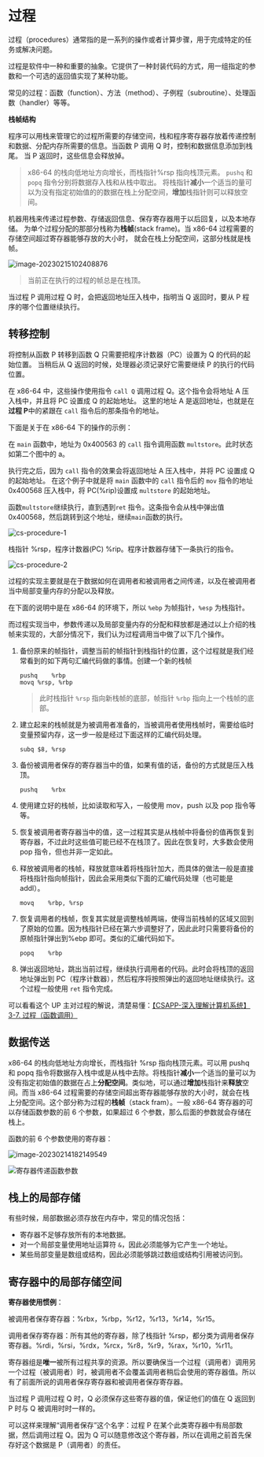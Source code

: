 # 过程

过程（procedures）通常指的是一系列的操作或者计算步骤，用于完成特定的任务或解决问题。

过程是软件中一种和重要的抽象。它提供了一种封装代码的方式，用一组指定的参数和一个可选的返回值实现了某种功能。

常见的过程：函数（function）、方法（method）、子例程（subroutine）、处理函数（handler）等等。

**栈帧结构**

程序可以用栈来管理它的过程所需要的存储空间，栈和程序寄存器存放着传递控制和数据、分配内存所需要的信息。当函数 P 调用 Q 时，控制和数据信息添加到栈尾。
当 P 返回时，这些信息会释放掉。

> x86-64 的栈向低地址方向增长，而栈指针%rsp 指向栈顶元素。
> `pushq` 和 `popq` 指令分别将数据存入栈和从栈中取出。
> 将栈指针**减小**一个适当的量可以为没有指定初始值的的数据在栈上分配空间，**增加**栈指针则可以释放空间。

机器用栈来传递过程参数、存储返回信息、保存寄存器用于以后回复，以及本地存储。
为单个过程分配的那部分栈称为**栈帧**(stack frame)。当 x86-64 过程需要的存储空间超过寄存器能够存放的大小时，
就会在栈上分配空间，这部分栈就是栈帧。

![image-20230215102408876](https://cos.asuka-xun.cc//blog/image-20230215102408876.png)

> 当前正在执行的过程的帧总是在栈顶。

当过程 P 调用过程 Q 时，会把返回地址压入栈中，指明当 Q 返回时，要从 P 程序的哪个位置继续执行。

## 转移控制

将控制从函数 P 转移到函数 Q 只需要把程序计数器（PC）设置为 Q 的代码的起始位置。
当稍后从 Q 返回的时候，处理器必须记录好它需要继续 P 的执行的代码位置。

在 x86-64 中，这些操作使用指令 `call Q` 调用过程 Q。这个指令会将地址 A 压入栈中，并且将 PC 设置成 Q 的起始地址。
这里的地址 A 是返回地址，也就是在**过程 P**中的紧跟在 `call` 指令后的那条指令的地址。

下面是关于在 x86-64 下的操作的示例：

在 `main` 函数中，地址为 0x400563 的 `call` 指令调用函数 `multstore`。此时状态如第二个图中的 a。

执行完之后，因为 `call` 指令的效果会将返回地址 A 压入栈中，并将 PC 设置成 Q 的起始地址。
在这个例子中就是将 `main` 函数中的 `call` 指令后的 `mov` 指令的地址 0x400568 压入栈中，将 PC(%rip)设置成 `multstore` 的起始地址。

函数`multstore`继续执行，直到遇到`ret` 指令。这条指令会从栈中弹出值 0x400568，然后跳转到这个地址，继续`main`函数的执行。

![cs-procedure-1](https://images-1310117338.cos.ap-nanjing.myqcloud.com/blog/cs-procedure-1.jpg)

栈指针 %rsp，程序计数器(PC) %rip。程序计数器存储下一条执行的指令。

![cs-procedure-2](https://images-1310117338.cos.ap-nanjing.myqcloud.com/blog/cs-procedure-2.jpg)

过程的实现主要就是在于数据如何在调用者和被调用者之间传递，以及在被调用者当中局部变量内存的分配以及释放。

在下面的说明中是在 x86-64 的环境下，所以 `%ebp` 为帧指针，`%esp` 为栈指针。

而过程实现当中，参数传递以及局部变量内存的分配和释放都是通过以上介绍的栈帧来实现的，大部分情况下，我们认为过程调用当中做了以下几个操作。

1. 备份原来的帧指针，调整当前的帧指针到栈指针的位置，这个过程就是我们经常看到的如下两句汇编代码做的事情。创建一个新的栈帧

   ```
   pushq	%rbp
   movq	%rsp, %rbp
   ```

   > 此时栈指针 `%rsp` 指向新栈帧的底部，帧指针 `%rbp` 指向上一个栈帧的底部。

2. 建立起来的栈帧就是为被调用者准备的，当被调用者使用栈帧时，需要给临时变量预留内存，这一步一般是经过下面这样的汇编代码处理。

   ```
   subq	$8, %rsp
   ```

3. 备份被调用者保存的寄存器当中的值，如果有值的话，备份的方式就是压入栈顶。

   ```
   pushq	%rbx
   ```

4. 使用建立好的栈帧，比如读取和写入，一般使用 mov，push 以及 pop 指令等等。

5. 恢复被调用者寄存器当中的值，这一过程其实是从栈帧中将备份的值再恢复到寄存器，不过此时这些值可能已经不在栈顶了。因此在恢复时，大多数会使用 pop 指令，但也并非一定如此。

6. 释放被调用者的栈帧，释放就意味着将栈指针加大，而具体的做法一般是直接将栈指针指向帧指针，因此会采用类似下面的汇编代码处理（也可能是 addl）。

   ```
   movq    %rbp, %rsp
   ```

7. 恢复调用者的栈帧，恢复其实就是调整栈帧两端，使得当前栈帧的区域又回到了原始的位置。因为栈指针已经在第六步调整好了，因此此时只需要将备份的原帧指针弹出到%ebp 即可。类似的汇编代码如下。

   ```
   popq    %rbp
   ```

8. 弹出返回地址，跳出当前过程，继续执行调用者的代码。此时会将栈顶的返回地址弹出到 PC（程序计数器），然后程序将按照弹出的返回地址继续执行。这个过程一般使用 `ret` 指令完成。

可以看看这个 UP 主对过程的解说，清楚易懂：[【CSAPP-深入理解计算机系统】3-7. 过程（函数调用）](https://www.bilibili.com/video/BV19X4y1P7Pn/?spm_id_from=333.788&vd_source=b3e689189f76e8e365d80b621ff607a3)

## 数据传送

x86-64 的栈向低地址方向增长，而栈指针 %rsp 指向栈顶元素。可以用 pushq 和 popq 指令将数据存入栈中或是从栈中去除。将栈指针**减小**一个适当的量可以为没有指定初始值的数据在占上**分配空间**。类似地，可以通过**增加**栈指针来**释放**空间。而当 x86-64 过程需要的存储空间超出寄存器能够存放的大小时，就会在栈上分配空间。这个部分称为过程的**栈帧**（stack fram）。一般 x86-64 寄存器的可以存储函数参数的前 6 个参数，如果超过 6 个参数，那么后面的参数就会存储在栈上。

函数的前 6 个参数使用的寄存器：

![image-20230214182149549](https://cos.asuka-xun.cc//blog/image-20230214182149549.png)

![寄存器传递函数参数](https://cos.asuka-xun.cc//blog/image-20230213211832069.png)

## 栈上的局部存储

有些时候，局部数据必须存放在内存中，常见的情况包括：

- 寄存器不足够存放所有的本地数据。
- 对一个局部变量使用地址运算符 `&`，因此必须能够为它产生一个地址。
- 某些局部变量是数组或结构，因此必须能够跳过数组或结构引用被访问到。

## 寄存器中的局部存储空间

**寄存器使用惯例**：

被调用者保存寄存器：%rbx，%rbp，%r12，%r13，%r14，%r15。

调用者保存寄存器：所有其他的寄存器，除了栈指针 %rsp，都分类为调用者保存寄存器。%rdi，%rsi，%rdx，%rcx，%r8，%r9，%rax，%r10，%r11。

寄存器组是**唯一**被所有过程共享的资源。所以要确保当一个过程（调用者）调用另一个过程（被调用者）时，被调用者不会覆盖调用者稍后会使用的寄存器值。所以有了前面所说的调用者保存寄存器和被调用者保存寄存器。

当过程 P 调用过程 Q 时，Q 必须保存这些寄存器的值，保证他们的值在 Q 返回到 P 时与 Q 被调用时时一样的。

可以这样来理解“调用者保存”这个名字：过程 P 在某个此类寄存器中有局部数据，然后调用过程 Q。因为 Q 可以随意修改这个寄存器，所以在调用之前首先保存好这个数据是 P（调用者）的责任。
